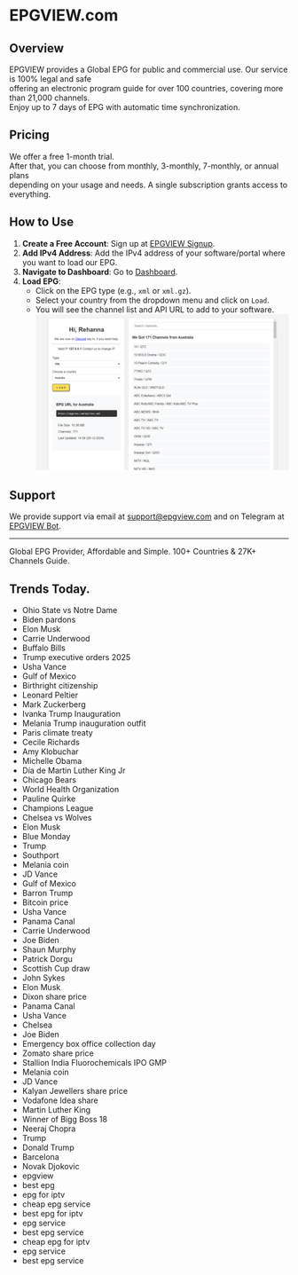 # EPGVIEW.com



## Overview
EPGVIEW provides a Global EPG for public and commercial use. Our service is 100% legal and safe\
offering an electronic program guide for over 100 countries, covering more than 21,000 channels.\
Enjoy up to 7 days of EPG with automatic time synchronization.

## Pricing
We offer a free 1-month trial. \
After that, you can choose from monthly, 3-monthly, 7-monthly, or annual plans \
depending on your usage and needs. A single subscription grants access to everything.

## How to Use
1. **Create a Free Account**: Sign up at [EPGVIEW Signup](https://epgview.com/signup.php).
2. **Add IPv4 Address**: Add the IPv4 address of your software/portal where you want to load our EPG.
3. **Navigate to Dashboard**: Go to [Dashboard](https://epgview.com/dashboard.php).
4. **Load EPG**:
   - Click on the EPG type (e.g., `xml` or `xml.gz`).
   - Select your country from the dropdown menu and click on `Load`.
   - You will see the channel list and API URL to add to your software.
![EPGVIEW](img/dashboard.png)
## Support
We provide support via email at [support@epgview.com](mailto:support@epgview.com) and on Telegram at [EPGVIEW Bot](https://t.me/epgview_bot).

---

Global EPG Provider, Affordable and Simple. 100+ Countries & 27K+ Channels Guide.

## Trends Today.

- Ohio State vs Notre Dame
- Biden pardons
- Elon Musk
- Carrie Underwood
- Buffalo Bills
- Trump executive orders 2025
- Usha Vance
- Gulf of Mexico
- Birthright citizenship
- Leonard Peltier
- Mark Zuckerberg
- Ivanka Trump Inauguration
- Melania Trump inauguration outfit
- Paris climate treaty
- Cecile Richards
- Amy Klobuchar
- Michelle Obama
- Día de Martin Luther King Jr
- Chicago Bears
- World Health Organization
- Pauline Quirke
- Champions League
- Chelsea vs Wolves
- Elon Musk
- Blue Monday
- Trump
- Southport
- Melania coin
- JD Vance
- Gulf of Mexico
- Barron Trump
- Bitcoin price
- Usha Vance
- Panama Canal
- Carrie Underwood
- Joe Biden
- Shaun Murphy
- Patrick Dorgu
- Scottish Cup draw
- John Sykes
- Elon Musk
- Dixon share price
- Panama Canal
- Usha Vance
- Chelsea
- Joe Biden
- Emergency box office collection day
- Zomato share price
- Stallion India Fluorochemicals IPO GMP
- Melania coin
- JD Vance
- Kalyan Jewellers share price
- Vodafone Idea share
- Martin Luther King
- Winner of Bigg Boss 18
- Neeraj Chopra
- Trump
- Donald Trump
- Barcelona
- Novak Djokovic
- epgview
- best epg
- epg for iptv
- cheap epg service
- best epg for iptv
- epg service
- best epg service
- cheap epg for iptv
- epg service
- best epg service
